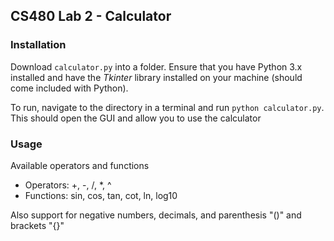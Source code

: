 ## CS480 Lab 2 - Calculator

### Installation

Download `calculator.py` into a folder. Ensure that you have Python 3.x installed and have the *Tkinter* library installed on your machine (should come included with Python).

To run, navigate to the directory in a terminal and run `python calculator.py`. This should open the GUI and allow you to use the calculator

### Usage
Available operators and functions
- Operators: +, -, /, *, ^
- Functions: sin, cos, tan, cot, ln, log10

Also support for negative numbers, decimals, and parenthesis "()" and brackets "{}"